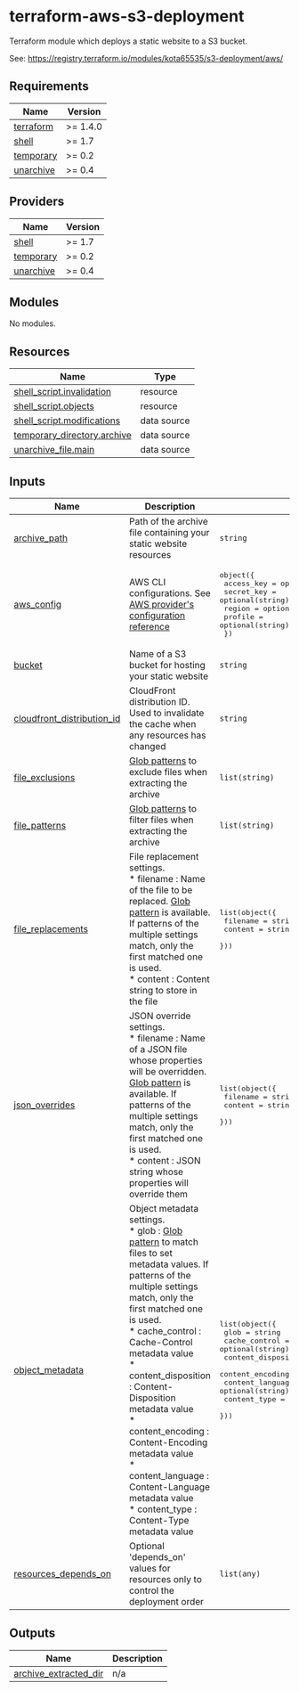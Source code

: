 # terraform-aws-s3-deployment

Terraform module which deploys a static website to a S3 bucket.

See: https://registry.terraform.io/modules/kota65535/s3-deployment/aws/

<!-- BEGIN_TF_DOCS -->
## Requirements

| Name | Version |
|------|---------|
| <a name="requirement_terraform"></a> [terraform](#requirement\_terraform) | >= 1.4.0 |
| <a name="requirement_shell"></a> [shell](#requirement\_shell) | >= 1.7 |
| <a name="requirement_temporary"></a> [temporary](#requirement\_temporary) | >= 0.2 |
| <a name="requirement_unarchive"></a> [unarchive](#requirement\_unarchive) | >= 0.4 |

## Providers

| Name | Version |
|------|---------|
| <a name="provider_shell"></a> [shell](#provider\_shell) | >= 1.7 |
| <a name="provider_temporary"></a> [temporary](#provider\_temporary) | >= 0.2 |
| <a name="provider_unarchive"></a> [unarchive](#provider\_unarchive) | >= 0.4 |

## Modules

No modules.

## Resources

| Name | Type |
|------|------|
| [shell_script.invalidation](https://registry.terraform.io/providers/scottwinkler/shell/latest/docs/resources/script) | resource |
| [shell_script.objects](https://registry.terraform.io/providers/scottwinkler/shell/latest/docs/resources/script) | resource |
| [shell_script.modifications](https://registry.terraform.io/providers/scottwinkler/shell/latest/docs/data-sources/script) | data source |
| [temporary_directory.archive](https://registry.terraform.io/providers/kota65535/temporary/latest/docs/data-sources/directory) | data source |
| [unarchive_file.main](https://registry.terraform.io/providers/kota65535/unarchive/latest/docs/data-sources/file) | data source |

## Inputs

| Name | Description | Type | Default | Required |
|------|-------------|------|---------|:--------:|
| <a name="input_archive_path"></a> [archive\_path](#input\_archive\_path) | Path of the archive file containing your static website resources | `string` | n/a | yes |
| <a name="input_aws_config"></a> [aws\_config](#input\_aws\_config) | AWS CLI configurations. See [AWS provider's configuration reference](https://registry.terraform.io/providers/hashicorp/aws/latest/docs#aws-configuration-reference) | <pre>object({<br/>    access_key = optional(string)<br/>    secret_key = optional(string)<br/>    region     = optional(string)<br/>    profile    = optional(string)<br/>  })</pre> | `{}` | no |
| <a name="input_bucket"></a> [bucket](#input\_bucket) | Name of a S3 bucket for hosting your static website | `string` | n/a | yes |
| <a name="input_cloudfront_distribution_id"></a> [cloudfront\_distribution\_id](#input\_cloudfront\_distribution\_id) | CloudFront distribution ID. Used to invalidate the cache when any resources has changed | `string` | `""` | no |
| <a name="input_file_exclusions"></a> [file\_exclusions](#input\_file\_exclusions) | [Glob patterns](https://developer.hashicorp.com/terraform/language/functions/fileset) to exclude files when extracting the archive | `list(string)` | `null` | no |
| <a name="input_file_patterns"></a> [file\_patterns](#input\_file\_patterns) | [Glob patterns](https://developer.hashicorp.com/terraform/language/functions/fileset) to filter files when extracting the archive | `list(string)` | `null` | no |
| <a name="input_file_replacements"></a> [file\_replacements](#input\_file\_replacements) | File replacement settings.<br/>* filename : Name of the file to be replaced. [Glob pattern](https://developer.hashicorp.com/terraform/language/functions/fileset) is available. If patterns of the multiple settings match, only the first matched one is used.<br/>* content  : Content string to store in the file | <pre>list(object({<br/>    filename = string<br/>    content  = string<br/>  }))</pre> | `[]` | no |
| <a name="input_json_overrides"></a> [json\_overrides](#input\_json\_overrides) | JSON override settings.<br/>* filename : Name of a JSON file whose properties will be overridden. [Glob pattern](https://developer.hashicorp.com/terraform/language/functions/fileset) is available. If patterns of the multiple settings match, only the first matched one is used.<br/>* content  : JSON string whose properties will override them | <pre>list(object({<br/>    filename = string<br/>    content  = string<br/>  }))</pre> | `[]` | no |
| <a name="input_object_metadata"></a> [object\_metadata](#input\_object\_metadata) | Object metadata settings.<br/>* glob                : [Glob pattern](https://developer.hashicorp.com/terraform/language/functions/fileset) to match files to set metadata values. If patterns of the multiple settings match, only the first matched one is used.<br/>* cache\_control       : Cache-Control metadata value<br/>* content\_disposition : Content-Disposition metadata value<br/>* content\_encoding    : Content-Encoding metadata value<br/>* content\_language    : Content-Language metadata value<br/>* content\_type        : Content-Type metadata value | <pre>list(object({<br/>    glob                = string<br/>    cache_control       = optional(string)<br/>    content_disposition = optional(string)<br/>    content_encoding    = optional(string)<br/>    content_language    = optional(string)<br/>    content_type        = optional(string)<br/>  }))</pre> | `[]` | no |
| <a name="input_resources_depends_on"></a> [resources\_depends\_on](#input\_resources\_depends\_on) | Optional 'depends\_on' values for resources only to control the deployment order | `list(any)` | `[]` | no |

## Outputs

| Name | Description |
|------|-------------|
| <a name="output_archive_extracted_dir"></a> [archive\_extracted\_dir](#output\_archive\_extracted\_dir) | n/a |
<!-- END_TF_DOCS -->
